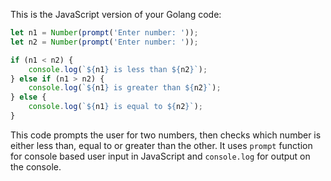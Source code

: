 This is the JavaScript version of your Golang code:
```javascript
let n1 = Number(prompt('Enter number: '));
let n2 = Number(prompt('Enter number: '));

if (n1 < n2) {
    console.log(`${n1} is less than ${n2}`);
} else if (n1 > n2) {
    console.log(`${n1} is greater than ${n2}`);
} else {
    console.log(`${n1} is equal to ${n2}`);
}
```
This code prompts the user for two numbers, then checks which number is either less than, equal to or greater than the other. It uses `prompt` function for console based user input in JavaScript and `console.log` for output on the console.
